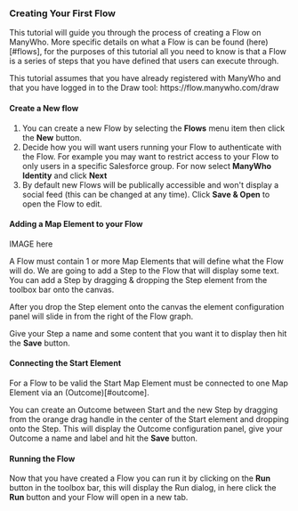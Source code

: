 ### Creating Your First Flow
This tutorial will guide you through the process of creating a Flow on ManyWho. More specific details on what a Flow is can be found (here)[#flows],
for the purposes of this tutorial all you need to know is that a Flow is a series of steps that you have defined that users can execute through.

<aside class="notice">
This tutorial assumes that you have already registered with ManyWho and that you have logged in to the Draw tool: https://flow.manywho.com/draw
</aside>

#### Create a New flow
1. You can create a new Flow by selecting the **Flows** menu item then click the **New** button.
2. Decide how you will want users running your Flow to authenticate with the Flow. For example you may want to restrict access to your Flow to only users in a specific Salesforce group.
For now select **ManyWho Identity** and click **Next**
3. By default new Flows will be publically accessible and won't display a social feed (this can be changed at any time). Click **Save & Open** to open the Flow to edit.

#### Adding a Map Element to your Flow

IMAGE here

A Flow must contain 1 or more Map Elements that will define what the Flow will do. We are going to add a Step to the Flow that will display some text. You can add a Step by dragging & dropping the Step element from the toolbox bar onto the canvas.

After you drop the Step element onto the canvas the element configuration panel will slide in from the right of the Flow graph.

Give your Step a name and some content that you want it to display then hit the **Save** button.

#### Connecting the Start Element
For a Flow to be valid the Start Map Element must be connected to one Map Element via an (Outcome)[#outcome].

You can create an Outcome between Start and the new Step by dragging from the orange drag handle in the center of the Start element and dropping onto the Step. This will display the Outcome configuration panel, give your Outcome a name and label and hit the **Save** button.

#### Running the Flow
Now that you have created a Flow you can run it by clicking on the **Run** button in the toolbox bar, this will display the Run dialog, in here click the **Run** button and your Flow will open in a new tab.
